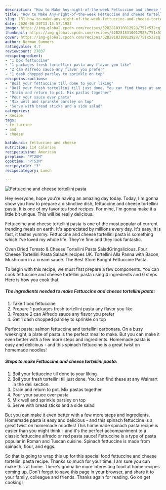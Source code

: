 ```yaml
---
description: "How to Make Any-night-of-the-week Fettuccine and cheese tortellini pasta"
title: "How to Make Any-night-of-the-week Fettuccine and cheese tortellini pasta"
slug: 131-how-to-make-any-night-of-the-week-fettuccine-and-cheese-tortellini-pasta
date: 2020-06-20T13:15:57.198Z
image: https://img-global.cpcdn.com/recipes/5282818310012928/751x532cq70/fettuccine-and-cheese-tortellini-pasta-recipe-main-photo.jpg
thumbnail: https://img-global.cpcdn.com/recipes/5282818310012928/751x532cq70/fettuccine-and-cheese-tortellini-pasta-recipe-main-photo.jpg
cover: https://img-global.cpcdn.com/recipes/5282818310012928/751x532cq70/fettuccine-and-cheese-tortellini-pasta-recipe-main-photo.jpg
author: Norman Summers
ratingvalue: 4.7
reviewcount: 27037
recipeingredient:
- "1 box fettuccine"
- "1 packages fresh tortellini pasta any flavor you like"
- "2 can Alfredo sauce any flavor you prefer"
- "1 dash chopped parsley to sprinkle on top"
recipeinstructions:
- "Boil your fettuccine till done to your liking"
- "Boil your fresh tortellini till just done. You can find these at any Walmart in the deli section."
- "Drain and return to pot. Mix pastas together"
- "Pour your sauce over pasta"
- "Mix well and sprinkle parsley on top"
- "Serve with bread sticks and a side salad"
categories:
- Recipe
tags:
- fettuccine
- and
- cheese

katakunci: fettuccine and cheese 
nutrition: 114 calories
recipecuisine: American
preptime: "PT20M"
cooktime: "PT53M"
recipeyield: "3"
recipecategory: Lunch

---
```



![Fettuccine and cheese tortellini pasta](https://img-global.cpcdn.com/recipes/5282818310012928/751x532cq70/fettuccine-and-cheese-tortellini-pasta-recipe-main-photo.jpg)

Hey everyone, hope you're having an amazing day today. Today, I'm gonna show you how to prepare a distinctive dish, fettuccine and cheese tortellini pasta. It is one of my favorites food recipes. For mine, I'm gonna make it a little bit unique. This will be really delicious.

Fettuccine and cheese tortellini pasta is one of the most popular of current trending meals on earth. It's appreciated by millions every day. It's easy, it is fast, it tastes yummy. Fettuccine and cheese tortellini pasta is something which I've loved my whole life. They're fine and they look fantastic.

Oven Dried Tomato &amp; Cheese Tortellini Pasta SaladGringalicious. Four Cheese Tortellini Pasta SaladAllrecipes UK. Tortellini Alla Panna with Bacon, Mushroom in a cream sauce. The Best Store Bought Fettuccine Pasta.


To begin with this recipe, we must first prepare a few components. You can cook fettuccine and cheese tortellini pasta using 4 ingredients and 6 steps. Here is how you cook that.

<!--inarticleads1-->

##### The ingredients needed to make Fettuccine and cheese tortellini pasta:

1. Take 1 box fettuccine
1. Prepare 1 packages fresh tortellini pasta any flavor you like
1. Prepare 2 can Alfredo sauce any flavor you prefer
1. Get 1 dash chopped parsley to sprinkle on top


Perfect pasta: salmon fettuccine and tortellini carbonara. On a busy weeknight, a plate of pasta is the perfect meal to make. But you can make it even better with a few more steps and ingredients. Homemade pasta is easy and delicious - and this spinach fettuccine is a great twist on homemade noodles! 

<!--inarticleads2-->

##### Steps to make Fettuccine and cheese tortellini pasta:

1. Boil your fettuccine till done to your liking
1. Boil your fresh tortellini till just done. You can find these at any Walmart in the deli section.
1. Drain and return to pot. Mix pastas together
1. Pour your sauce over pasta
1. Mix well and sprinkle parsley on top
1. Serve with bread sticks and a side salad


But you can make it even better with a few more steps and ingredients. Homemade pasta is easy and delicious - and this spinach fettuccine is a great twist on homemade noodles! This homemade spinach pasta recipe is easier than you might think - and it&#39;s the perfect accompaniment to a classic fettuccine alfredo or red pasta sauce! Fettuccine is a type of pasta popular in Roman and Tuscan cuisine. Spinach fettuccine is made from spinach, flour, and eggs. 

So that is going to wrap this up for this special food fettuccine and cheese tortellini pasta recipe. Thanks so much for your time. I am sure you can make this at home. There's gonna be more interesting food at home recipes coming up. Don't forget to save this page in your browser, and share it to your family, colleague and friends. Thanks again for reading. Go on get cooking!
